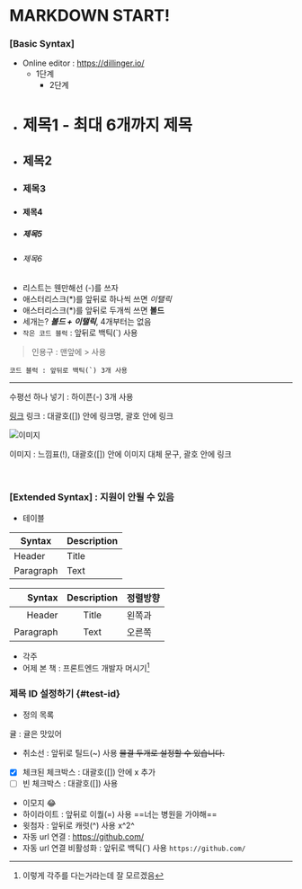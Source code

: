 # MARKDOWN START!

### [Basic Syntax]

- Online editor : https://dillinger.io/
  - 1단계
    - 2단계
- # 제목1 - 최대 6개까지 제목
- ## 제목2
- ### 제목3
- #### 제목4
- ##### 제목5
- ###### 제목6
- 리스트는 웬만해선 (-)를 쓰자
- 애스터리스크(\*)를 앞뒤로 하나씩 쓰면 _이탤릭_
- 애스터리스크(\*)를 앞뒤로 두개씩 쓰면 **볼드**
- 세개는? **_볼드 + 이탤릭_**, 4개부터는 없음
- `작은 코드 블럭` : 앞뒤로 백틱(\`) 사용

> 인용구 : 맨앞에 > 사용

```
코드 블럭 : 앞뒤로 백틱(`) 3개 사용
```

---

수평선 하나 넣기 : 하이픈(-) 3개 사용

[링크](https://drtour.com)
링크 : 대괄호([]) 안에 링크명, 괄호 안에 링크

![이미지](https://www.google.com/images/branding/googlelogo/1x/googlelogo_light_color_272x92dp.png)

이미지 : 느낌표(!), 대괄호([]) 안에 이미지 대체 문구, 괄호 안에 링크

<br>

### [Extended Syntax] : 지원이 안될 수 있음

- 테이블

| Syntax    | Description |
| --------- | ----------- |
| Header    | Title       |
| Paragraph | Text        |

|    Syntax | Description | 정렬방향 |
| --------: | :---------: | :------- |
|    Header |    Title    | 왼쪽과   |
| Paragraph |    Text     | 오른쪽   |

- 각주
- 어제 본 책 : 프론트엔드 개발자 머시기[^book]

[^book]: 이렇게 각주를 다는거라는데 잘 모르겠음

### 제목 ID 설정하기 {#test-id}

- 정의 목록

귤
: 귤은 맛있어

- 취소선 : 앞뒤로 틸드(~) 사용 ~~물결 두개로 설정할 수 있습니다.~~

- [x] 체크된 체크박스 : 대괄호([]) 안에 x 추가
- [ ] 빈 체크박스 : 대괄호([]) 사용
- 이모지 :joy:
- 하이라이트 : 앞뒤로 이퀄(=) 사용 ==너는 병원을 가야해==
- 윗첨자 : 앞뒤로 캐럿(^) 사용 x^2^
- 자동 url 연결 : https://github.com/
- 자동 url 연결 비활성화 : 앞뒤로 백틱(\`) 사용 `https://github.com/`
